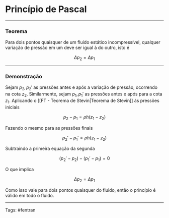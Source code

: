 # Princípio de Pascal

---

### Teorema

Para dois pontos quaisquer de um fluido estático incompressível, qualquer variação de pressão em um deve ser igual à do outro, isto é

$$
\Delta p_2 = \Delta p_1
$$


---

### Demonstração

Sejam $p_2,p_2'$ as pressões antes e após a variação de pressão, ocorrendo na cota $z_2$. Similarmente, sejam $p_1,p_1'$ as pressões antes e após para a cota $z_1$. Aplicando o [[FT - Teorema de Stevin|Teorema de Stevin]] às pressões iniciais

$$
p_2 - p_1 = \rho h(z_1-z_2)
$$

Fazendo o mesmo para as pressões finais

$$
p_2' - p_1 ' = \rho h (z_1 - z_2)
$$

Subtraindo a primeira equação da segunda

$$
(p_2'-p_2)-(p_1'-p_1) = 0
$$

O que implica

$$
\Delta p_2 = \Delta p_1
$$

Como isso vale para dois pontos quaisquer do fluido, então o princípio é válido em todo o fluido.

---

Tags: #fentran 